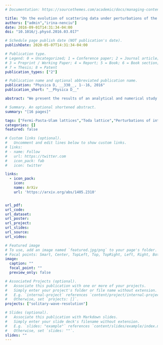 ```yaml
---
# Documentation: https://sourcethemes.com/academic/docs/managing-content/

title: "On the evolution of scattering data under perturbations of the Toda lattice"
authors: ["admin","irina-nenciu"]
date: 2016-09-01T14:31:34-04:00
doi: "10.1016/j.physd.2016.03.017"

# Schedule page publish date (NOT publication's date).
publishDate: 2020-05-07T14:31:34-04:00

# Publication type.
# Legend: 0 = Uncategorized; 1 = Conference paper; 2 = Journal article;
# 3 = Preprint / Working Paper; 4 = Report; 5 = Book; 6 = Book section;
# 7 = Thesis; 8 = Patent
publication_types: ["2"]

# Publication name and optional abbreviated publication name.
publication: "Physica D, __330__, 1--16, 2016"
publication_short: "__Physica D__"

abstract: "We present the results of an analytical and numerical study of the long-time behavior for certain Fermi–Pasta–Ulam (FPU) lattices viewed as perturbations of the completely integrable Toda lattice. Our main tools are the direct and inverse scattering transforms for doubly-infinite Jacobi matrices, which are well-known to linearize the Toda flow. We focus in particular on the evolution of the associated scattering data under the perturbed vs. the unperturbed equations. We find that the eigenvalues present initially in the scattering data converge to new, slightly perturbed eigenvalues under the perturbed dynamics of the lattice equation. To these eigenvalues correspond solitary waves that emerge from the solitons in the initial data. We also find that new eigenvalues emerge from the continuous spectrum as the lattice system is let to evolve under the perturbed dynamics."

# Summary. An optional shortened abstract.
summary: "[16 pages]"

tags: ["Fermi-Pasta-Ulam lattices","Toda lattice","Perturbations of integrable systems","solitary wave resolution"]
categories: []
featured: false

# Custom links (optional).
#   Uncomment and edit lines below to show custom links.
# links:
# - name: Follow
#   url: https://twitter.com
#   icon_pack: fab
#   icon: twitter

links:
  - icon_pack:
    icon:
    name: ArXiv
    url: 'https://arxiv.org/abs/1405.2310'


url_pdf:
url_code:
url_dataset:
url_poster:
url_project:
url_slides:
url_source:
url_video:

# Featured image
# To use, add an image named `featured.jpg/png` to your page's folder.
# Focal points: Smart, Center, TopLeft, Top, TopRight, Left, Right, BottomLeft, Bottom, BottomRight.
image:
  caption: ""
  focal_point: ""
  preview_only: false

# Associated Projects (optional).
#   Associate this publication with one or more of your projects.
#   Simply enter your project's folder or file name without extension.
#   E.g. `internal-project` references `content/project/internal-project/index.md`.
#   Otherwise, set `projects: []`.
projects: ["solitary-wave-resolution"]

# Slides (optional).
#   Associate this publication with Markdown slides.
#   Simply enter your slide deck's filename without extension.
#   E.g. `slides: "example"` references `content/slides/example/index.md`.
#   Otherwise, set `slides: ""`.
slides: ""
---
```

